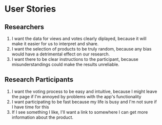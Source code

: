 # User Stories

## Researchers

1. I want the data for views and votes clearly diplayed, because it will make it easier for us to interpret and share.
1. I want the selection of products to be truly random, because any bias would have a detrimental effect on our research.
1. I want there to be clear instructions to the participant, because misunderstandings could make the results unreliable.

## Research Participants

1. I want the voting process to be easy and intuitive, because I might leave the page if I'm annoyed by problems with the app's functionality
1. I want participating to be fast because my life is busy and I'm not sure if I have time for this
1. If I see something I like, I'll want a link to somewhere I can get more information about the product.